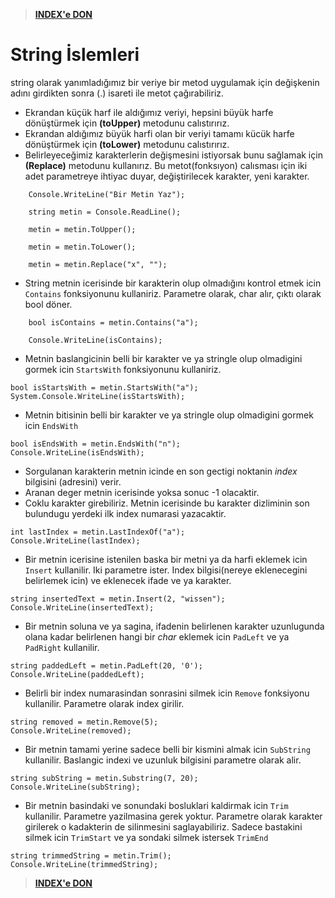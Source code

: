 > [**INDEX'e DON**](/README.md)
# String İslemleri

string olarak yanımladığımız bir veriye bir metod uygulamak için değişkenin adını girdikten sonra (.) isareti ile metot çağırabiliriz.

* Ekrandan küçük harf ile aldığımız veriyi, hepsini büyük harfe dönüştürmek için **(toUpper)** metodunu calıstırırız.
* Ekrandan aldığımız büyük harfi olan bir veriyi tamamı kücük harfe dönüştürmek için **(toLower)** metodunu calıstırırız.
* Belirleyeceğimiz karakterlerin değişmesini istiyorsak bunu sağlamak için **(Replace)** metodunu kullanırız. Bu metot(fonksıyon) calısması için iki adet parametreye ihtiyac duyar, değiştirilecek karakter, yeni karakter.
```
    Console.WriteLine("Bir Metin Yaz");
    
    string metin = Console.ReadLine();
    
    metin = metin.ToUpper(); 
```

```
    metin = metin.ToLower();
```

```
    metin = metin.Replace("x", "");
```

* String metnin icerisinde bir karakterin olup olmadığını kontrol etmek icin `Contains` fonksiyonunu kullaniriz. Parametre olarak, char alır, çıktı olarak bool döner.
```
    bool isContains = metin.Contains("a");
    
    Console.WriteLine(isContains);
```
* Metnin baslangicinin belli bir karakter ve ya stringle olup olmadigini gormek icin `StartsWith` fonksiyonunu kullaniriz.
```
bool isStartsWith = metin.StartsWith("a");
System.Console.WriteLine(isStartsWith);
```
* Metnin bitisinin belli bir karakter ve ya stringle olup olmadigini gormek icin `EndsWith` 
```
bool isEndsWith = metin.EndsWith("n");
Console.WriteLine(isEndsWith);
```
* Sorgulanan karakterin metnin icinde en son gectigi noktanin *index* bilgisini (adresini) verir.
* Aranan deger metnin icerisinde yoksa sonuc -1 olacaktir.
* Coklu karakter girebiliriz. Metnin icerisinde bu karakter dizliminin son bulundugu yerdeki ilk index numarasi yazacaktir. 
```
int lastIndex = metin.LastIndexOf("a");
Console.WriteLine(lastIndex);
```
* Bir metnin icerisine istenilen baska bir metni ya da harfi eklemek icin `Insert` kullanilir. Iki parametre ister. Index bilgisi(nereye eklenecegini belirlemek icin) ve eklenecek ifade ve ya karakter.
```
string insertedText = metin.Insert(2, "wissen");
Console.WriteLine(insertedText);
```
* Bir metnin soluna ve ya sagina, ifadenin belirlenen karakter uzunlugunda olana kadar belirlenen hangi bir *char* eklemek icin `PadLeft` ve ya `PadRight` kullanilir. 
```
string paddedLeft = metin.PadLeft(20, '0');
Console.WriteLine(paddedLeft);
```
* Belirli bir index numarasindan sonrasini silmek icin `Remove` fonksiyonu kullanilir. Parametre olarak index girilir.
```
string removed = metin.Remove(5);
Console.WriteLine(removed);
```
* Bir metnin tamami yerine sadece belli bir kismini almak icin `SubString` kullanilir. Baslangic indexi ve uzunluk bilgisini parametre olarak alir.
```
string subString = metin.Substring(7, 20);
Console.WriteLine(subString);
```
* Bir metnin basindaki ve sonundaki bosluklari kaldirmak icin `Trim` kullanilir. Parametre yazilmasina gerek yoktur. Parametre olarak karakter girilerek o kadakterin de silinmesini saglayabiliriz. Sadece bastakini silmek icin `TrimStart` ve ya sondaki silmek istersek `TrimEnd`
```
string trimmedString = metin.Trim();
Console.WriteLine(trimmedString);
```
> [**INDEX'e DON**](/README.md)